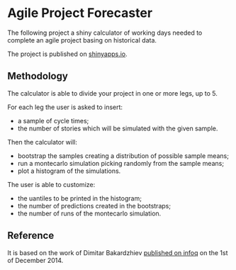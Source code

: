 # Agile Project Forecaster
The following project a shiny calculator of working days needed to complete an agile project basing on historical data.

The project is published on [shinyapps.io]().

## Methodology
The calculator is able to divide your project in one or more legs, up to 5.

For each leg the user is asked to insert:

* a sample of cycle times;
* the number of stories which will be simulated with the given sample.

Then the calculator will:

* bootstrap the samples creating a distribution of possible sample means;
* run a montecarlo simulation picking randomly from the sample means;
* plot a histogram of the simulations.

The user is able to customize:

* the uantiles to be printed in the histogram;
* the number of predictions created in the bootstraps;
* the number of runs of the montecarlo simulation.

## Reference
It is based on the work of Dimitar Bakardzhiev [published on infoq](http://www.infoq.com/articles/noestimates-monte-carlo) on the 1st of December 2014.
